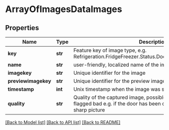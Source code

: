 # ArrayOfImagesDataImages

## Properties
Name | Type | Description | Notes
------------ | ------------- | ------------- | -------------
**key** | **str** | Feature key of image type, e.g. Refrigeration.FridgeFreezer.Status.DoorCameraPresentRefrigerator | 
**name** | **str** | user-friendly, localized name of the image type | [optional] 
**imagekey** | **str** | Unique identifier for the image | 
**previewimagekey** | **str** | Unique identifier for the preview image | 
**timestamp** | **int** | Unix timestamp when the image was shot | 
**quality** | **str** | Quality of the captured image, possible values: good, bad: image is flagged bad e.g. if the door has been closed too fast to shoot a sharp picture  | 

[[Back to Model list]](../README.md#documentation-for-models) [[Back to API list]](../README.md#documentation-for-api-endpoints) [[Back to README]](../README.md)


